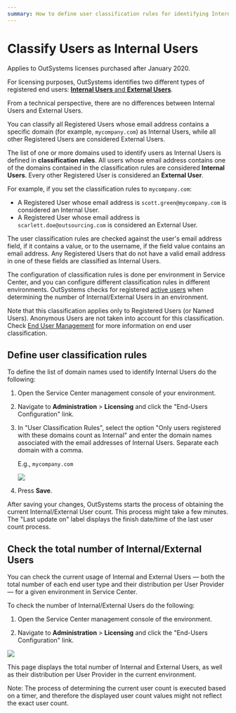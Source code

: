 ```yaml
---
summary: How to define user classification rules for identifying Internal Users.
---
```


# Classify Users as Internal Users

<div class="info" markdown="1">

Applies to OutSystems licenses purchased after January 2020.

</div>

For licensing purposes, OutSystems identifies two different types of registered end users: [**Internal Users** and **External Users**](intro.md#internal-external).

From a technical perspective, there are no differences between Internal Users and External Users.

You can classify all Registered Users whose email address contains a specific domain (for example, `mycompany.com`) as Internal Users, while all other Registered Users are considered External Users.

The list of one or more domains used to identify users as Internal Users is defined in **classification rules**. All users whose email address contains one of the domains contained in the classification rules are considered **Internal Users**. Every other Registered User is considered an **External User**.

For example, if you set the classification rules to `mycompany.com`:

* A Registered User whose email address is `scott.green@mycompany.com` is considered an Internal User.
* A Registered User whose email address is `scarlett.doe@outsourcing.com` is considered an External User.

The user classification rules are checked against the user's email address field, if it contains a value, or to the username, if the field value contains an email address. Any Registered Users that do not have a valid email address in one of these fields are classified as Internal Users.

The configuration of classification rules is done per environment in Service Center, and you can configure different classification rules in different environments. OutSystems checks for registered [active users](add-delete-users.md#activate-deactivate) when determining the number of Internal/External Users in an environment.

Note that this classification applies only to Registered Users (or Named Users). Anonymous Users are not taken into account for this classification. Check [End User Management](intro.md) for more information on end user classification.

## Define user classification rules

To define the list of domain names used to identify Internal Users do the following:

1. Open the Service Center management console of your environment.

1. Navigate to **Administration** > **Licensing** and click the "End-Users Configuration" link.

1. In "User Classification Rules", select the option "Only users registered with these domains count as Internal" and enter the domain names associated with the email addresses of Internal Users. Separate each domain with a comma.

    E.g., `mycompany.com`

    ![](images/sc-user-classification-rules.png?width=900)

1. Press **Save**.

After saving your changes, OutSystems starts the process of obtaining the current Internal/External User count. This process might take a few minutes. The "Last update on" label displays the finish date/time of the last user count process.

## Check the total number of Internal/External Users

You can check the current usage of Internal and External Users — both the total number of each end user type and their distribution per User Provider — for a given environment in Service Center.

To check the number of Internal/External Users do the following:

1. Open the Service Center management console of the environment.

1. Navigate to **Administration** > **Licensing** and click the "End-Users Configuration" link.

![](images/sc-end-users-configuration.png?width=900)

This page displays the total number of Internal and External Users, as well as their distribution per User Provider in the current environment. 

Note: The process of determining the current user count is executed based on a timer, and therefore the displayed user count values might not reflect the exact user count.
